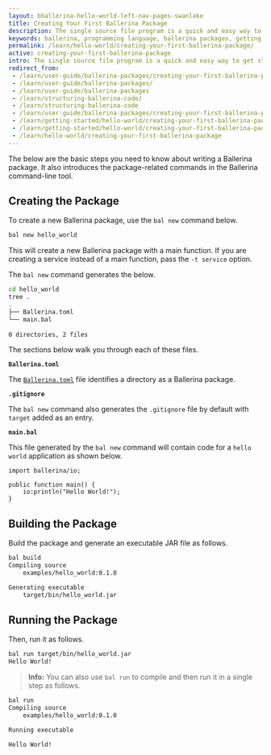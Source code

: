 ```yaml
---
layout: bballerina-hello-world-left-nav-pages-swanlake
title: Creating Your First Ballerina Package
description: The single source file program is a quick and easy way to get started with Ballerina. However, when your code grows, you need to create a Ballerina package to organize your code.
keywords: ballerina, programming language, ballerina packages, getting started
permalink: /learn/hello-world/creating-your-first-ballerina-package/
active: creating-your-first-ballerina-package
intro: The single source file program is a quick and easy way to get started with Ballerina. However, when your code grows, you need to create a Ballerina package to organize your code.
redirect_from:
 - /learn/user-guide/ballerina-packages/creating-your-first-ballerina-package
 - /learn/user-guide/ballerina-packages/
 - /learn/user-guide/ballerina-packages
 - /learn/structuring-ballerina-code/
 - /learn/structuring-ballerina-code
 - /learn/user-guide/ballerina-packages/creating-your-first-ballerina-package/
 - /learn/getting-started/hello-world/creating-your-first-ballerina-package
 - /learn/getting-started/hello-world/creating-your-first-ballerina-package/
 - /learn/hello-world/creating-your-first-ballerina-package
---
```


The below are the basic steps you need to know about writing a Ballerina package. It also introduces the package-related commands in the Ballerina command-line tool.

## Creating the Package

To create a new Ballerina package, use the `bal new` command below.

```bash
bal new hello_world
```

This will create a new Ballerina package with a main function. If you are creating a service instead of a main function, pass the `-t service` option.

The `bal new` command generates the below.

```bash
cd hello_world
tree .
.
├── Ballerina.toml
└── main.bal
    
0 directories, 2 files
```

The sections below walk you through each of these files.

**`Ballerina.toml`**

The [`Ballerina.toml`](/learn/user-guide/ballerina-packages/package-layout#ballerinatoml) file identifies a directory as a Ballerina package.

**`.gitignore`**

The `bal new` command also generates the `.gitignore` file by default with `target` added as an entry.

**`main.bal`**

This file generated by the `bal new` command will contain code for a `hello world` application as shown below.

```bal
import ballerina/io;  

public function main() { 
    io:println("Hello World!"); 
}

```

## Building the Package

Build the package and generate an executable JAR file as follows.

```bash
bal build
Compiling source
 	examples/hello_world:0.1.0 

Generating executable
    target/bin/hello_world.jar
```

## Running the Package

Then, run it as follows.

```bash
bal run target/bin/hello_world.jar
Hello World!
```

>**Info:** You can also use `bal run` to compile and then run it in a single step as follows.

```bash
bal run
Compiling source
    examples/hello_world:0.1.0

Running executable

Hello World!
```

<style> #tree-expand-all , #tree-collapse-all, .cTocElements {display:none;} .cGitButtonContainer {padding-left: 40px;} </style>
